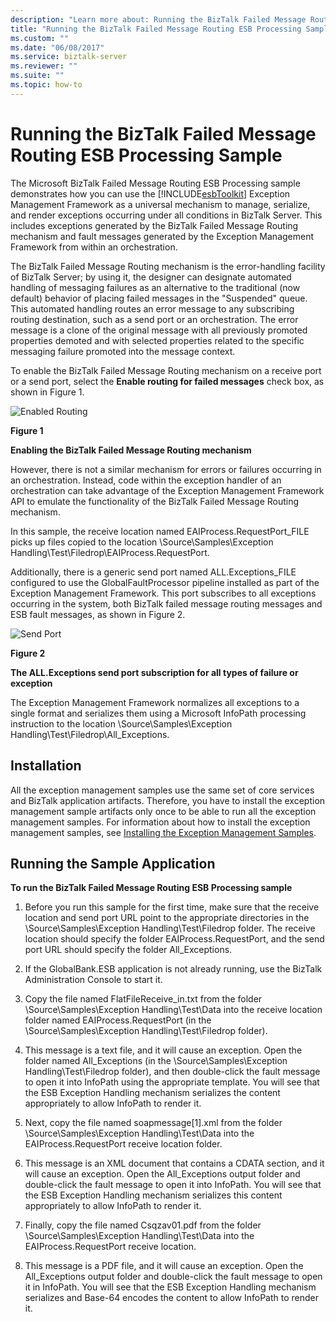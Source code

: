 ```yaml
---
description: "Learn more about: Running the BizTalk Failed Message Routing ESB Processing Sample"
title: "Running the BizTalk Failed Message Routing ESB Processing Sample"
ms.custom: ""
ms.date: "06/08/2017"
ms.service: biztalk-server
ms.reviewer: ""
ms.suite: ""
ms.topic: how-to
---
```

# Running the BizTalk Failed Message Routing ESB Processing Sample
The Microsoft BizTalk Failed Message Routing ESB Processing sample demonstrates how you can use the [!INCLUDE[esbToolkit](../includes/esbtoolkit-md.md)] Exception Management Framework as a universal mechanism to manage, serialize, and render exceptions occurring under all conditions in BizTalk Server. This includes exceptions generated by the BizTalk Failed Message Routing mechanism and fault messages generated by the Exception Management Framework from within an orchestration.  
  
 The BizTalk Failed Message Routing mechanism is the error-handling facility of BizTalk Server; by using it, the designer can designate automated handling of messaging failures as an alternative to the traditional (now default) behavior of placing failed messages in the "Suspended" queue. This automated handling routes an error message to any subscribing routing destination, such as a send port or an orchestration. The error message is a clone of the original message with all previously promoted properties demoted and with selected properties related to the specific messaging failure promoted into the message context.  
  
 To enable the BizTalk Failed Message Routing mechanism on a receive port or a send port, select the **Enable routing for failed messages** check box, as shown in Figure 1.  
  
 ![Enabled Routing](../esb-toolkit/media/ch6-enabledrouting.gif "Ch6-EnabledRouting")  
  
 **Figure 1**  
  
 **Enabling the BizTalk Failed Message Routing mechanism**  
  
 However, there is not a similar mechanism for errors or failures occurring in an orchestration. Instead, code within the exception handler of an orchestration can take advantage of the Exception Management Framework API to emulate the functionality of the BizTalk Failed Message Routing mechanism.  
  
 In this sample, the receive location named EAIProcess.RequestPort_FILE picks up files copied to the location \Source\Samples\Exception Handling\Test\Filedrop\EAIProcess.RequestPort.  
  
 Additionally, there is a generic send port named ALL.Exceptions_FILE configured to use the GlobalFaultProcessor pipeline installed as part of the Exception Management Framework. This port subscribes to all exceptions occurring in the system, both BizTalk failed message routing messages and ESB fault messages, as shown in Figure 2.  
  
 ![Send Port](../esb-toolkit/media/ch6-sendport.gif "Ch6-SendPort")  
  
 **Figure 2**  
  
 **The ALL.Exceptions send port subscription for all types of failure or exception**  
  
 The Exception Management Framework normalizes all exceptions to a single format and serializes them using a Microsoft InfoPath processing instruction to the location \Source\Samples\Exception Handling\Test\Filedrop\All_Exceptions.  
  
## Installation  
 All the exception management samples use the same set of core services and BizTalk application artifacts. Therefore, you have to install the exception management sample artifacts only once to be able to run all the exception management samples. For information about how to install the exception management samples, see [Installing the Exception Management Samples](../esb-toolkit/installing-the-exception-management-samples.md).  
  
## Running the Sample Application  
 **To run the BizTalk Failed Message Routing ESB Processing sample**  
  
1.  Before you run this sample for the first time, make sure that the receive location and send port URL point to the appropriate directories in the \Source\Samples\Exception Handling\Test\Filedrop folder. The receive location should specify the folder EAIProcess.RequestPort, and the send port URL should specify the folder All_Exceptions.  
  
2.  If the GlobalBank.ESB application is not already running, use the BizTalk Administration Console to start it.  
  
3.  Copy the file named FlatFileReceive_in.txt from the folder \Source\Samples\Exception Handling\Test\Data into the receive location folder named EAIProcess.RequestPort (in the \Source\Samples\Exception Handling\Test\Filedrop folder).  
  
4.  This message is a text file, and it will cause an exception. Open the folder named All_Exceptions (in the \Source\Samples\Exception Handling\Test\Filedrop folder), and then double-click the fault message to open it into InfoPath using the appropriate template. You will see that the ESB Exception Handling mechanism serializes the content appropriately to allow InfoPath to render it.  
  
5.  Next, copy the file named soapmessage[1].xml from the folder \Source\Samples\Exception Handling\Test\Data into the EAIProcess.RequestPort receive location folder.  
  
6.  This message is an XML document that contains a CDATA section, and it will cause an exception. Open the All_Exceptions output folder and double-click the fault message to open it into InfoPath. You will see that the ESB Exception Handling mechanism serializes this content appropriately to allow InfoPath to render it.  
  
7.  Finally, copy the file named Csqzav01.pdf from the folder \Source\Samples\Exception Handling\Test\Data into the EAIProcess.RequestPort receive location.  
  
8.  This message is a PDF file, and it will cause an exception. Open the All_Exceptions output folder and double-click the fault message to open it in InfoPath. You will see that the ESB Exception Handling mechanism serializes and Base-64 encodes the content to allow InfoPath to render it.
